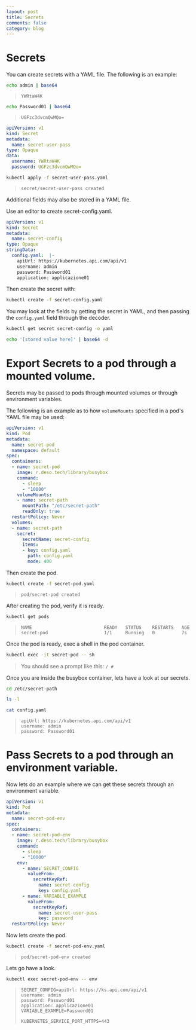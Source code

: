 ```yaml
---
layout: post
title: Secrets
comments: false
category: blog
---
```

# Secrets


You can create secrets with a YAML file. The following is an example:

```bash
echo admin | base64
```

> ```
> YWRtaW4K
> ```

```bash
echo Password01 | base64
```

> ```
> UGFzc3dvcmQwMQo=
> ```

```yaml
apiVersion: v1
kind: Secret
metadata:
  name: secret-user-pass
type: Opaque
data:
  username: YWRtaW4K
  password: UGFzc3dvcmQwMQo=
```

```bash
kubectl apply -f secret-user-pass.yaml
```

> ```
> secret/secret-user-pass created
> ```

Additional fields may also be stored in a YAML file.

Use an editor to create secret-config.yaml.

```yaml
apiVersion: v1
kind: Secret
metadata:
  name: secret-config
type: Opaque
stringData:
  config.yaml:  |-
    apiUrl: https://kubernetes.api.com/api/v1
    username: admin
    password: Password01
    application: applicazione01
```

Then create the secret with:

```bash
kubectl create -f secret-config.yaml
```

You may look at the fields by getting the secret in YAML, and then passing the `config.yaml` field through the decoder.

```bash
kubectl get secret secret-config -o yaml
```

```bash
echo '[stored value here]' | base64 -d
```

# Export Secrets to a pod through a mounted volume.

Secrets may be passed to pods through mounted volumes or through environment variables.

The following is an example as to how `volumeMounts` specified in a pod's YAML file may be used:

```yaml
apiVersion: v1
kind: Pod
metadata:
  name: secret-pod
  namespace: default
spec:
  containers:
  - name: secret-pod
    image: r.deso.tech/library/busybox
    command:
      - sleep
      - "10000"
    volumeMounts:
    - name: secret-path
      mountPath: "/etc/secret-path"
      readOnly: true
  restartPolicy: Never
  volumes:
  - name: secret-path
    secret:
      secretName: secret-config
      items:
      - key: config.yaml
        path: config.yaml
        mode: 400
```

Then create the pod.

```bash
kubectl create -f secret-pod.yaml
```

> ```
> pod/secret-pod created
> ```

After creating the pod, verify it is ready.

```bash
kubectl get pods
```

> ```
> NAME                           READY   STATUS    RESTARTS   AGE
> secret-pod                     1/1     Running   0          7s
> ```

Once the pod is ready, exec a shell in the pod container.

```bash
kubectl exec -it secret-pod -- sh
```

> You should see a prompt like this: `/ #`

Once you are inside the busybox container, lets have a look at our secrets.

```bash
cd /etc/secret-path
```

```bash
ls -l
```

```bash
cat config.yaml
```

> ```
> apiUrl: https://kubernetes.api.com/api/v1
> username: admin
> password: Password01
> ```

# Pass Secrets to a pod through an environment variable.

Now lets do an example where we can get these secrets through an environment variable.

```yaml
apiVersion: v1
kind: Pod
metadata:
  name: secret-pod-env
spec:
  containers:
  - name: secret-pod-env
    image: r.deso.tech/library/busybox
    command:
      - sleep
      - "10000"
    env:
      - name: SECRET_CONFIG
        valueFrom:
          secretKeyRef:
            name: secret-config
            key: config.yaml
      - name: VARIABLE_EXAMPLE
        valueFrom:
          secretKeyRef:
            name: secret-user-pass
            key: password
  restartPolicy: Never
```

Now lets create the pod.

```bash
kubectl create -f secret-pod-env.yaml
```

> ```
> pod/secret-pod-env created
> ```

Lets go have a look.

```bash
kubectl exec secret-pod-env -- env
```

> ```
> SECRET_CONFIG=apiUrl: https://ks.api.com/api/v1
> username: admin
> password: Password01
> application: applicazione01
> VARIABLE_EXAMPLE=Password01
>
> KUBERNETES_SERVICE_PORT_HTTPS=443
> ```
